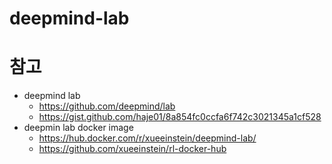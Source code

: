 # deepmind-lab

# 참고
* deepmind lab
  * https://github.com/deepmind/lab
  * https://gist.github.com/haje01/8a854fc0ccfa6f742c3021345a1cf528
* deepmin lab docker image 
  * https://hub.docker.com/r/xueeinstein/deepmind-lab/
  * https://github.com/xueeinstein/rl-docker-hub
